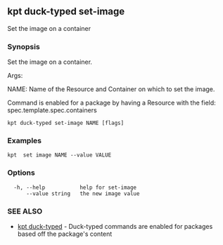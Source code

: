 ## kpt duck-typed set-image

Set the image on a container

### Synopsis

Set the image on a container.

Args:

  NAME:
    Name of the Resource and Container on which to set the image.

Command is enabled for a package by having a Resource with the field: spec.template.spec.containers


```
kpt duck-typed set-image NAME [flags]
```

### Examples

```
kpt  set image NAME --value VALUE
```

### Options

```
  -h, --help           help for set-image
      --value string   the new image value
```

### SEE ALSO

* [kpt duck-typed](kpt_duck-typed.md)	 - Duck-typed commands are enabled for packages based off the package's content

